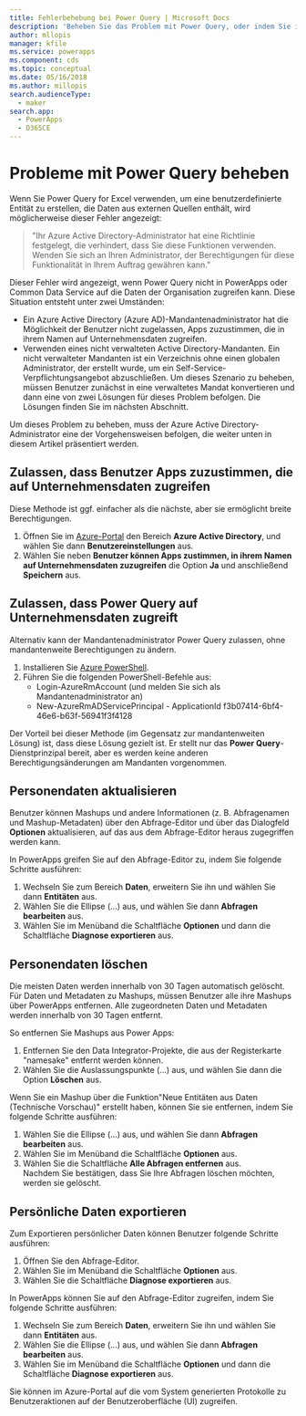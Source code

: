 ```yaml
---
title: Fehlerbehebung bei Power Query | Microsoft Docs
description: 'Beheben Sie das Problem mit Power Query, oder indem Sie in Common Data Service eine benutzerdefinierte Entität erstellen.'
author: mllopis
manager: kfile
ms.service: powerapps
ms.component: cds
ms.topic: conceptual
ms.date: 05/16/2018
ms.author: millopis
search.audienceType:
  - maker
search.app:
  - PowerApps
  - D365CE
---
```


# <a name="troubleshoot-power-query"></a>Probleme mit Power Query beheben
Wenn Sie Power Query for Excel verwenden, um eine benutzerdefinierte Entität zu erstellen, die Daten aus externen Quellen enthält, wird möglicherweise dieser Fehler angezeigt:

>"Ihr Azure Active Directory-Administrator hat eine Richtlinie festgelegt, die verhindert, dass Sie diese Funktionen verwenden. Wenden Sie sich an Ihren Administrator, der Berechtigungen für diese Funktionalität in Ihrem Auftrag gewähren kann."

Dieser Fehler wird angezeigt, wenn Power Query nicht in PowerApps oder Common Data Service auf die Daten der Organisation zugreifen kann. Diese Situation entsteht unter zwei Umständen:

* Ein Azure Active Directory (Azure AD)-Mandantenadministrator hat die Möglichkeit der Benutzer nicht zugelassen, Apps zuzustimmen, die in ihrem Namen auf Unternehmensdaten zugreifen.
* Verwenden eines nicht verwalteten Active Directory-Mandanten. Ein nicht verwalteter Mandanten ist ein Verzeichnis ohne einen globalen Administrator, der erstellt wurde, um ein Self-Service-Verpflichtungsangebot abzuschließen. Um dieses Szenario zu beheben, müssen Benutzer zunächst in eine verwaltetes Mandat konvertieren und dann eine von zwei Lösungen für dieses Problem befolgen. Die Lösungen finden Sie im nächsten Abschnitt.

Um dieses Problem zu beheben, muss der Azure Active Directory-Administrator eine der Vorgehensweisen befolgen, die weiter unten in diesem Artikel präsentiert werden.

## <a name="allow-users-to-consent-to-apps-that-access-company-data"></a>Zulassen, dass Benutzer Apps zuzustimmen, die auf Unternehmensdaten zugreifen
Diese Methode ist ggf. einfacher als die nächste, aber sie ermöglicht breite Berechtigungen.

1. Öffnen Sie im [Azure-Portal](https://portal.azure.com) den Bereich **Azure Active Directory**, und wählen Sie dann **Benutzereinstellungen** aus.
2. Wählen Sie neben **Benutzer können Apps zustimmen, in ihrem Namen auf Unternehmensdaten zuzugreifen** die Option **Ja** und anschließend **Speichern** aus.

## <a name="allow-power-query-to-access-company-data"></a>Zulassen, dass Power Query auf Unternehmensdaten zugreift
Alternativ kann der Mandantenadministrator Power Query zulassen, ohne mandantenweite Berechtigungen zu ändern.

1. Installieren Sie [Azure PowerShell](https://docs.microsoft.com/powershell/azure/install-azurerm-ps).
2. Führen Sie die folgenden PowerShell-Befehle aus:
   * Login-AzureRmAccount (und melden Sie sich als Mandantenadministrator an)
   * New-AzureRmADServicePrincipal - ApplicationId f3b07414-6bf4-46e6-b63f-56941f3f4128

Der Vorteil bei dieser Methode (im Gegensatz zur mandantenweiten Lösung) ist, dass diese Lösung gezielt ist. Er stellt nur das **Power Query**-Dienstprinzipal bereit, aber es werden keine anderen Berechtigungsänderungen am Mandanten vorgenommen.

## <a name="update-personal-data"></a>Personendaten aktualisieren

Benutzer können Mashups und andere Informationen (z. B. Abfragenamen und Mashup-Metadaten) über den Abfrage-Editor und über das Dialogfeld **Optionen** aktualisieren, auf das aus dem Abfrage-Editor heraus zugegriffen werden kann.

In PowerApps greifen Sie auf den Abfrage-Editor zu, indem Sie folgende Schritte ausführen:
1. Wechseln Sie zum Bereich **Daten**, erweitern Sie ihn und wählen Sie dann **Entitäten** aus. 
2. Wählen Sie die Ellipse (...) aus, und wählen Sie dann **Abfragen bearbeiten** aus.
3. Wählen Sie im Menüband die Schaltfläche **Optionen** und dann die Schaltfläche **Diagnose exportieren** aus.


## <a name="delete-personal-data"></a>Personendaten löschen

Die meisten Daten werden innerhalb von 30 Tagen automatisch gelöscht. Für Daten und Metadaten zu Mashups, müssen Benutzer alle ihre Mashups über PowerApps entfernen. Alle zugeordneten Daten und Metadaten werden innerhalb von 30 Tagen entfernt.

So entfernen Sie Mashups aus Power Apps:
1. Entfernen Sie den Data Integrator-Projekte, die aus der Registerkarte "namesake" entfernt werden können.
2. Wählen Sie die Auslassungspunkte (...) aus, und wählen Sie dann die Option **Löschen** aus.

Wenn Sie ein Mashup über die Funktion"Neue Entitäten aus Daten (Technische Vorschau)" erstellt haben, können Sie sie entfernen, indem Sie folgende Schritte ausführen:
1. Wählen Sie die Ellipse (...) aus, und wählen Sie dann **Abfragen bearbeiten** aus.
2. Wählen Sie im Menüband die Schaltfläche **Optionen** aus.
3. Wählen Sie die Schaltfläche **Alle Abfragen entfernen** aus.  
    Nachdem Sie bestätigen, dass Sie Ihre Abfragen löschen möchten, werden sie gelöscht.

## <a name="export-personal-data"></a>Persönliche Daten exportieren

Zum Exportieren persönlicher Daten können Benutzer folgende Schritte ausführen:
1. Öffnen Sie den Abfrage-Editor.
2. Wählen Sie im Menüband die Schaltfläche **Optionen** aus.
3. Wählen Sie die Schaltfläche **Diagnose exportieren** aus.

In PowerApps können Sie auf den Abfrage-Editor zugreifen, indem Sie folgende Schritte ausführen:
1. Wechseln Sie zum Bereich **Daten**, erweitern Sie ihn und wählen Sie dann **Entitäten** aus.
2. Wählen Sie die Ellipse (...) aus, und wählen Sie dann **Abfragen bearbeiten** aus. 
3. Wählen Sie im Menüband die Schaltfläche **Optionen** und dann die Schaltfläche **Diagnose exportieren** aus.

Sie können im Azure-Portal auf die vom System generierten Protokolle zu Benutzeraktionen auf der Benutzeroberfläche (UI) zugreifen.



